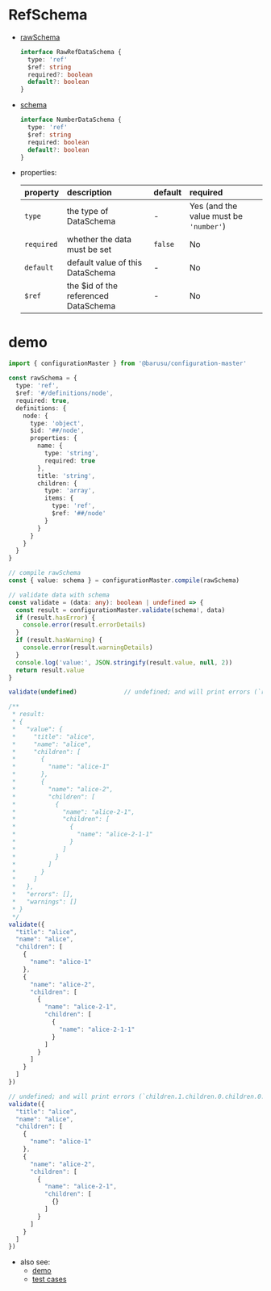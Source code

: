 # RefSchema
  * [rawSchema][]
    ```typescript
    interface RawRefDataSchema {
      type: 'ref'
      $ref: string
      required?: boolean
      default?: boolean
    }
    ```

  * [schema][]
    ```typescript
    interface NumberDataSchema {
      type: 'ref'
      $ref: string
      required: boolean
      default?: boolean
    }
    ```

  * properties:

     property           | description                           | default | required
    :-------------------|:--------------------------------------|:--------|:---------------------------------------
     `type`             | the type of DataSchema                | -       | Yes (and the value must be `'number'`)
     `required`         | whether the data must be set          | `false` | No
     `default`          | default value of this DataSchema      | -       | No
     `$ref`             | the $id of the referenced DataSchema  | -       | No


# demo

  ```typescript
  import { configurationMaster } from '@barusu/configuration-master'

  const rawSchema = {
    type: 'ref',
    $ref: '#/definitions/node',
    required: true,
    definitions: {
      node: {
        type: 'object',
        $id: '##/node',
        properties: {
          name: {
            type: 'string',
            required: true
          },
          title: 'string',
          children: {
            type: 'array',
            items: {
              type: 'ref',
              $ref: '##/node'
            }
          }
        }
      }
    }
  }

  // compile rawSchema
  const { value: schema } = configurationMaster.compile(rawSchema)

  // validate data with schema
  const validate = (data: any): boolean | undefined => {
    const result = configurationMaster.validate(schema!, data)
    if (result.hasError) {
      console.error(result.errorDetails)
    }
    if (result.hasWarning) {
      console.error(result.warningDetails)
    }
    console.log('value:', JSON.stringify(result.value, null, 2))
    return result.value
  }

  validate(undefined)             // undefined; and will print errors (`required` is not satisfied)

  /**
   * result:
   * {
   *   "value": {
   *     "title": "alice",
   *     "name": "alice",
   *     "children": [
   *       {
   *         "name": "alice-1"
   *       },
   *       {
   *         "name": "alice-2",
   *         "children": [
   *           {
   *             "name": "alice-2-1",
   *             "children": [
   *               {
   *                 "name": "alice-2-1-1"
   *               }
   *             ]
   *           }
   *         ]
   *       }
   *     ]
   *   },
   *   "errors": [],
   *   "warnings": []
   * }
   */
  validate({
    "title": "alice",
    "name": "alice",
    "children": [
      {
        "name": "alice-1"
      },
      {
        "name": "alice-2",
        "children": [
          {
            "name": "alice-2-1",
            "children": [
              {
                "name": "alice-2-1-1"
              }
            ]
          }
        ]
      }
    ]
  })

  // undefined; and will print errors (`children.1.children.0.children.0.name` is not satisfied)
  validate({
    "title": "alice",
    "name": "alice",
    "children": [
      {
        "name": "alice-1"
      },
      {
        "name": "alice-2",
        "children": [
          {
            "name": "alice-2-1",
            "children": [
              {}
            ]
          }
        ]
      }
    ]
  })
  ```

* also see:
  - [demo][]
  - [test cases][test-cases]


[rawSchema]: ../../src/schema/ref.ts#RawNumberDataSchema
[schema]: ../../src/schema/ref.ts#NumberDataSchema
[demo]: ../../demo/ref
[test-cases]: ../../test/cases/data-schema/base-schema/ref
